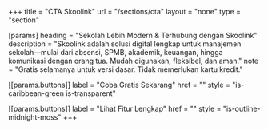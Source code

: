 +++
title = "CTA Skoolink"
url = "/sections/cta"
layout = "none"
type = "section"

[params]
heading = "Sekolah Lebih Modern & Terhubung dengan Skoolink"
description = "Skoolink adalah solusi digital lengkap untuk manajemen sekolah—mulai dari absensi, SPMB, akademik, keuangan, hingga komunikasi dengan orang tua. Mudah digunakan, fleksibel, dan aman." 
note = "Gratis selamanya untuk versi dasar. Tidak memerlukan kartu kredit."

[[params.buttons]]
label = "Coba Gratis Sekarang"
href = ""
style = "is-caribbean-green is-transparent"

[[params.buttons]]
label = "Lihat Fitur Lengkap"
href = ""
style = "is-outline-midnight-moss" 
+++
